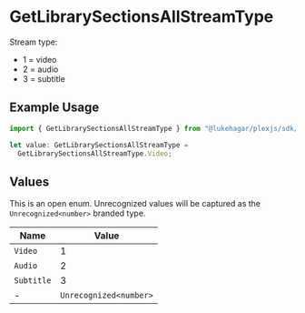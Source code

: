 # GetLibrarySectionsAllStreamType

Stream type:
  - 1 = video
  - 2 = audio
  - 3 = subtitle


## Example Usage

```typescript
import { GetLibrarySectionsAllStreamType } from "@lukehagar/plexjs/sdk/models/operations";

let value: GetLibrarySectionsAllStreamType =
  GetLibrarySectionsAllStreamType.Video;
```

## Values

This is an open enum. Unrecognized values will be captured as the `Unrecognized<number>` branded type.

| Name                   | Value                  |
| ---------------------- | ---------------------- |
| `Video`                | 1                      |
| `Audio`                | 2                      |
| `Subtitle`             | 3                      |
| -                      | `Unrecognized<number>` |